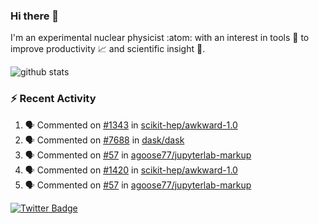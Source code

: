 ### Hi there 👋 

I'm an experimental nuclear physicist :atom: with an interest in tools :wrench: to improve productivity :chart_with_upwards_trend: and scientific insight :telescope:.

![github stats](https://github-readme-stats.vercel.app/api?username=agoose77&show_icons=true&hide_rank=true&hide_title=true&bg_color=30,e76445,904e95&text_color=efe3ec&icon_color=efe3ec)
<!--
**agoose77/agoose77** is a ✨ _special_ ✨ repository because its `README.md` (this file) appears on your GitHub profile.

Here are some ideas to get you started:

- 🔭 I’m currently working on ...
- 🌱 I’m currently learning ...
- 👯 I’m looking to collaborate on ...
- 🤔 I’m looking for help with ...
- 💬 Ask me about ...
- 📫 How to reach me: ...
- 😄 Pronouns: ...
- ⚡ Fun fact: ...
-->

### :zap: Recent Activity
<!--START_SECTION:activity-->
1. 🗣 Commented on [#1343](https://github.com/scikit-hep/awkward-1.0/issues/1343) in [scikit-hep/awkward-1.0](https://github.com/scikit-hep/awkward-1.0)
2. 🗣 Commented on [#7688](https://github.com/dask/dask/issues/7688) in [dask/dask](https://github.com/dask/dask)
3. 🗣 Commented on [#57](https://github.com/agoose77/jupyterlab-markup/issues/57) in [agoose77/jupyterlab-markup](https://github.com/agoose77/jupyterlab-markup)
4. 🗣 Commented on [#1420](https://github.com/scikit-hep/awkward-1.0/issues/1420) in [scikit-hep/awkward-1.0](https://github.com/scikit-hep/awkward-1.0)
5. 🗣 Commented on [#57](https://github.com/agoose77/jupyterlab-markup/issues/57) in [agoose77/jupyterlab-markup](https://github.com/agoose77/jupyterlab-markup)
<!--END_SECTION:activity-->


[![Twitter Badge](https://img.shields.io/twitter/follow/agoose77?style=flat-square&logo=Twitter&logoColor=white&color=cornflowerblue)](https://twitter.com/agoose77)

